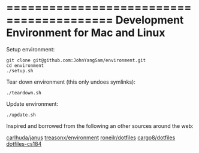 =========================================
Development Environment for Mac and Linux
=========================================

Setup environment:

```ssh
git clone git@github.com:JohnYangSam/environment.git
cd environment
./setup.sh
```

Tear down environment (this only undoes symlinks):

`./teardown.sh`

Update environment:

`./update.sh`

Inspired and borrowed from the following an other sources around the web:

[carlhuda/janus](https://github.com/carlhuda/janus)
[treasonx/environment](https://github.com/treasonx/environment)
[roneilr/dotfiles](https://github.com/roneilr/dotfiles)
[cargo8/dotfiles](https://github.com/cargo8/dotfiles)
[dotfiles-cs184](https://github.com/JohnYangSam/dotfiles-cs184)

